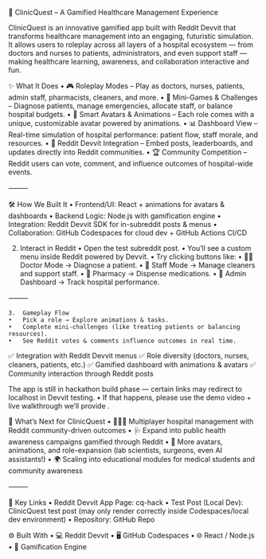 🏥 ClinicQuest – A Gamified Healthcare Management Experience

ClinicQuest is an innovative gamified app built with Reddit Devvit that transforms healthcare management into an engaging, futuristic simulation. It allows users to roleplay across all layers of a hospital ecosystem — from doctors and nurses to patients, administrators, and even support staff — making healthcare learning, awareness, and collaboration interactive and fun.



✨ What It Does
	•	🎮 Roleplay Modes – Play as doctors, nurses, patients, admin staff, pharmacists, cleaners, and more.
	•	🧩 Mini-Games & Challenges – Diagnose patients, manage emergencies, allocate staff, or balance hospital budgets.
	•	🤖 Smart Avatars & Animations – Each role comes with a unique, customizable avatar powered by animations.
	•	📊 Dashboard View – Real-time simulation of hospital performance: patient flow, staff morale, and resources.
	•	🔗 Reddit Devvit Integration – Embed posts, leaderboards, and updates directly into Reddit communities.
	•	🏆 Community Competition – Reddit users can vote, comment, and influence outcomes of hospital-wide events.

⸻

🛠️ How We Built It
	•	Frontend/UI: React + animations for avatars & dashboards
	•	Backend Logic: Node.js with gamification engine
	•	Integration: Reddit Devvit SDK for in-subreddit posts & menus
	•	Collaboration: GitHub Codespaces for cloud dev + GitHub Actions CI/CD



2.	Interact in Reddit
	•	Open the test subreddit post.
	•	You’ll see a custom menu inside Reddit powered by Devvit.
	•	Try clicking buttons like:
	•	🧑‍⚕️ Doctor Mode → Diagnose a patient.
	•	🧹 Staff Mode → Manage cleaners and support staff.
	•	💊 Pharmacy → Dispense medications.
	•	🏥 Admin Dashboard → Track hospital performance.

⸻

	3.	Gameplay Flow
	•	Pick a role → Explore animations & tasks.
	•	Complete mini-challenges (like treating patients or balancing resources).
	•	See Reddit votes & comments influence outcomes in real time.

✅ Integration with Reddit Devvit menus
✅ Role diversity (doctors, nurses, cleaners, patients, etc.)
✅ Gamified dashboard with animations & avatars
✅ Community interaction through Reddit posts

The app is still in hackathon build phase — certain links may redirect to localhost in Devvit testing.
	•	If that happens, please use the demo video + live walkthrough we’ll provide .



 🔮 What’s Next for ClinicQuest
	•	🧑‍🤝‍🧑 Multiplayer hospital management with Reddit community-driven outcomes
	•	🩺 Expand into public health awareness campaigns gamified through Reddit
	•	🎨 More avatars, animations, and role-expansion (lab scientists, surgeons, even AI assistants!)
	•	🌍 Scaling into educational modules for medical students and community awareness

⸻

🔗 Key Links
	•	Reddit Devvit App Page: cq-hack
	•	Test Post (Local Dev): ClinicQuest test post (may only render correctly inside Codespaces/local dev environment)
	•	Repository: GitHub Repo



⚙️ Built With
	•	💻 Reddit Devvit
	•	🖥️ GitHub Codespaces
	•	🌐 React / Node.js
	•	🏥 Gamification Engine
